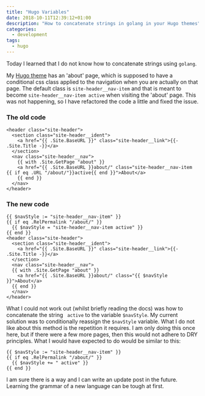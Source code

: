 ```yaml
---
title: "Hugo Variables"
date: 2018-10-11T12:39:12+01:00
description: "How to concatenate strings in golang in your Hugo themes"
categories:
  - development
tags:
  - hugo
---
```


Today I learned that I do not know how to concatenate strings using `golang`.

My [Hugo theme](https://github.com/freemagee/comfortable-basic) has an 'about' page, which is supposed to have a conditional css class applied to the navigation when you are actually on that page. The default class is `site-header__nav-item` and that is meant to become `site-header__nav-item active` when visiting the 'about' page. This was not happening, so I have refactored the code a little and fixed the issue.

### The old code

```golang
<header class="site-header">
  <section class="site-header__ident">
    <a href="{{ .Site.BaseURL }}" class="site-header__link">{{- .Site.Title -}}</a>
  </section>
  <nav class="site-header__nav">
    {{ with .Site.GetPage "about" }}
    <a href="{{ .Site.BaseURL }}about/" class="site-header__nav-item {{ if eq .URL "/about/"}}active{{ end }}">About</a>
    {{ end }}
  </nav>
</header>
```
<!--more-->

### The new code

```golang
{{ $navStyle := "site-header__nav-item" }}
{{ if eq .RelPermalink "/about/" }}
  {{ $navStyle = "site-header__nav-item active" }}
{{ end }}
<header class="site-header">
  <section class="site-header__ident">
    <a href="{{ .Site.BaseURL }}" class="site-header__link">{{- .Site.Title -}}</a>
  </section>
  <nav class="site-header__nav">
  {{ with .Site.GetPage "about" }}
    <a href="{{ .Site.BaseURL }}about/" class="{{ $navStyle }}">About</a>
  {{ end }}
  </nav>
</header>
```

What I could not work out (whilst briefly reading the docs) was how to concatenate the string ` active` to the variable `$navStyle`. My current solution was to conditionally reassign the `$navStyle` variable. What I do not like about this method is the repetition it requires. I am only doing this once here, but if there were a few more pages, then this would not adhere to DRY principles. What I would have expected to do would be similar to this:

```golang
{{ $navStyle := "site-header__nav-item" }}
{{ if eq .RelPermalink "/about/" }}
  {{ $navStyle += " active" }}
{{ end }}
```

I am sure there is a way and I can write an update post in the future. Learning the grammar of a new language can be tough at first.